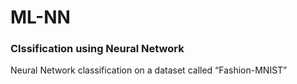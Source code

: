 # ML-NN
### Clssification using Neural Network
Neural Network classification on a dataset called “Fashion-MNIST”
